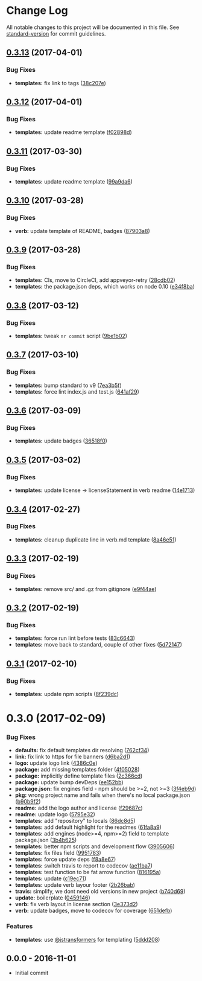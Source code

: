 # Change Log

All notable changes to this project will be documented in this file. See [standard-version](https://github.com/conventional-changelog/standard-version) for commit guidelines.

<a name="0.3.13"></a>
## [0.3.13](https://github.com/tunnckocore/charlike/compare/v0.3.12...v0.3.13) (2017-04-01)


### Bug Fixes

* **templates:** fix link to tags ([38c207e](https://github.com/tunnckocore/charlike/commit/38c207e))



<a name="0.3.12"></a>
## [0.3.12](https://github.com/tunnckocore/charlike/compare/v0.3.11...v0.3.12) (2017-04-01)


### Bug Fixes

* **templates:** update readme template ([f02898d](https://github.com/tunnckocore/charlike/commit/f02898d))



<a name="0.3.11"></a>
## [0.3.11](https://github.com/tunnckocore/charlike/compare/v0.3.10...v0.3.11) (2017-03-30)


### Bug Fixes

* **templates:** update readme template ([99a9da6](https://github.com/tunnckocore/charlike/commit/99a9da6))



<a name="0.3.10"></a>
## [0.3.10](https://github.com/tunnckocore/charlike/compare/v0.3.9...v0.3.10) (2017-03-28)


### Bug Fixes

* **verb:** update template of README, badges ([87903a8](https://github.com/tunnckocore/charlike/commit/87903a8))



<a name="0.3.9"></a>
## [0.3.9](https://github.com/tunnckocore/charlike/compare/v0.3.8...v0.3.9) (2017-03-28)


### Bug Fixes

* **templates:** CIs, move to CircleCI, add appveyor-retry ([28cdb02](https://github.com/tunnckocore/charlike/commit/28cdb02))
* **templates:** the package.json deps, which works on node 0.10 ([e34f8ba](https://github.com/tunnckocore/charlike/commit/e34f8ba))



<a name="0.3.8"></a>
## [0.3.8](https://github.com/tunnckocore/charlike/compare/v0.3.7...v0.3.8) (2017-03-12)


### Bug Fixes

* **templates:** tweak `nr commit` script ([9be1b02](https://github.com/tunnckocore/charlike/commit/9be1b02))



<a name="0.3.7"></a>
## [0.3.7](https://github.com/tunnckocore/charlike/compare/v0.3.6...v0.3.7) (2017-03-10)


### Bug Fixes

* **templates:** bump standard to v9 ([7ea3b5f](https://github.com/tunnckocore/charlike/commit/7ea3b5f))
* **templates:** force lint index.js and test.js ([641af29](https://github.com/tunnckocore/charlike/commit/641af29))



<a name="0.3.6"></a>
## [0.3.6](https://github.com/tunnckocore/charlike/compare/v0.3.5...v0.3.6) (2017-03-09)


### Bug Fixes

* **templates:** update badges ([36518f0](https://github.com/tunnckocore/charlike/commit/36518f0))



<a name="0.3.5"></a>
## [0.3.5](https://github.com/tunnckocore/charlike/compare/v0.3.4...v0.3.5) (2017-03-02)


### Bug Fixes

* **templates:** update license -> licenseStatement in verb readme ([14e1713](https://github.com/tunnckocore/charlike/commit/14e1713))



<a name="0.3.4"></a>
## [0.3.4](https://github.com/tunnckocore/charlike/compare/v0.3.3...v0.3.4) (2017-02-27)


### Bug Fixes

* **templates:** cleanup duplicate line in verb.md template ([8a46e51](https://github.com/tunnckocore/charlike/commit/8a46e51))



<a name="0.3.3"></a>
## [0.3.3](https://github.com/tunnckocore/charlike/compare/v0.3.2...v0.3.3) (2017-02-19)


### Bug Fixes

* **templates:** remove src/ and .gz from gitignore ([e9f44ae](https://github.com/tunnckocore/charlike/commit/e9f44ae))



<a name="0.3.2"></a>
## [0.3.2](https://github.com/tunnckocore/charlike/compare/v0.3.1...v0.3.2) (2017-02-19)


### Bug Fixes

* **templates:** force run lint before tests ([83c6643](https://github.com/tunnckocore/charlike/commit/83c6643))
* **templates:** move back to standard, couple of other fixes ([5d72147](https://github.com/tunnckocore/charlike/commit/5d72147))



<a name="0.3.1"></a>
## [0.3.1](https://github.com/tunnckocore/charlike/compare/v0.3.0...v0.3.1) (2017-02-10)


### Bug Fixes

* **templates:** update npm scripts ([8f239dc](https://github.com/tunnckocore/charlike/commit/8f239dc))



<a name="0.3.0"></a>
# 0.3.0 (2017-02-09)


### Bug Fixes

* **defaults:** fix default templates dir resolving ([762cf34](https://github.com/tunnckocore/charlike/commit/762cf34))
* **link:** fix link to https for file banners ([d6ba2d1](https://github.com/tunnckocore/charlike/commit/d6ba2d1))
* **logo:** update logo link ([4386c0e](https://github.com/tunnckocore/charlike/commit/4386c0e))
* **package:** add missing templates folder ([4f05028](https://github.com/tunnckocore/charlike/commit/4f05028))
* **package:** implicitly define template files ([2c366cd](https://github.com/tunnckocore/charlike/commit/2c366cd))
* **package:** update bump devDeps ([ee152bb](https://github.com/tunnckocore/charlike/commit/ee152bb))
* **package.json:** fix engines field - npm should be >=2, not >=3 ([3f4eb9d](https://github.com/tunnckocore/charlike/commit/3f4eb9d))
* **pkg:** wrong project name and fails when there's no local package.json ([b90b9f2](https://github.com/tunnckocore/charlike/commit/b90b9f2))
* **readme:** add the logo author and license ([f29687c](https://github.com/tunnckocore/charlike/commit/f29687c))
* **readme:** update logo ([5795e32](https://github.com/tunnckocore/charlike/commit/5795e32))
* **templates:** add "repository" to locals ([86dc8d5](https://github.com/tunnckocore/charlike/commit/86dc8d5))
* **templates:** add default highlight for the readmes ([61fa8a9](https://github.com/tunnckocore/charlike/commit/61fa8a9))
* **templates:** add engines (node>=4, npm>=2) field to template package.json ([3b4b625](https://github.com/tunnckocore/charlike/commit/3b4b625))
* **templates:** better npm scripts and development flow ([3905606](https://github.com/tunnckocore/charlike/commit/3905606))
* **templates:** fix files field ([9951783](https://github.com/tunnckocore/charlike/commit/9951783))
* **templates:** force update deps ([f8a8e67](https://github.com/tunnckocore/charlike/commit/f8a8e67))
* **templates:** switch travis to report to codecov ([ae11ba7](https://github.com/tunnckocore/charlike/commit/ae11ba7))
* **templates:** test function to be fat arrow function ([816195a](https://github.com/tunnckocore/charlike/commit/816195a))
* **templates:** update ([c19ec71](https://github.com/tunnckocore/charlike/commit/c19ec71))
* **templates:** update verb layour footer ([2b26bab](https://github.com/tunnckocore/charlike/commit/2b26bab))
* **travis:** simplify, we dont need old versions in new project ([b740d69](https://github.com/tunnckocore/charlike/commit/b740d69))
* **update:** boilerplate ([0459146](https://github.com/tunnckocore/charlike/commit/0459146))
* **verb:** fix verb layout in license section ([3e373d2](https://github.com/tunnckocore/charlike/commit/3e373d2))
* **verb:** update badges, move to codecov for coverage ([651defb](https://github.com/tunnckocore/charlike/commit/651defb))


### Features

* **templates:** use [@jstransformers](https://github.com/jstransformers) for templating ([5ddd208](https://github.com/tunnckocore/charlike/commit/5ddd208))





## 0.0.0 - 2016-11-01
- Initial commit